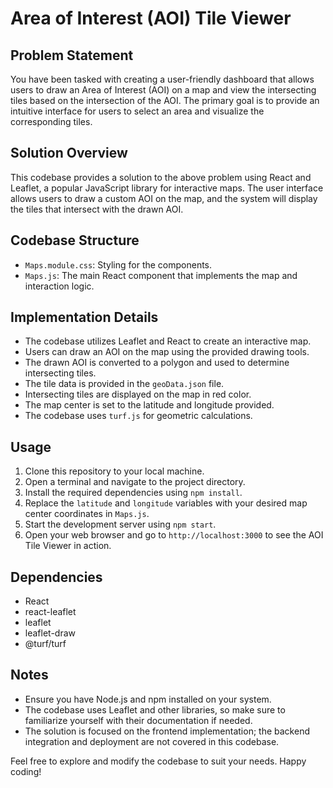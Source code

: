 # Area of Interest (AOI) Tile Viewer

## Problem Statement

You have been tasked with creating a user-friendly dashboard that allows users to draw an Area of Interest (AOI) on a map and view the intersecting tiles based on the intersection of the AOI. The primary goal is to provide an intuitive interface for users to select an area and visualize the corresponding tiles.

## Solution Overview

This codebase provides a solution to the above problem using React and Leaflet, a popular JavaScript library for interactive maps. The user interface allows users to draw a custom AOI on the map, and the system will display the tiles that intersect with the drawn AOI.

## Codebase Structure

- `Maps.module.css`: Styling for the components.
- `Maps.js`: The main React component that implements the map and interaction logic.

## Implementation Details

- The codebase utilizes Leaflet and React to create an interactive map.
- Users can draw an AOI on the map using the provided drawing tools.
- The drawn AOI is converted to a polygon and used to determine intersecting tiles.
- The tile data is provided in the `geoData.json` file.
- Intersecting tiles are displayed on the map in red color.
- The map center is set to the latitude and longitude provided.
- The codebase uses `turf.js` for geometric calculations.

## Usage

1. Clone this repository to your local machine.
2. Open a terminal and navigate to the project directory.
3. Install the required dependencies using `npm install`.
4. Replace the `latitude` and `longitude` variables with your desired map center coordinates in `Maps.js`.
5. Start the development server using `npm start`.
6. Open your web browser and go to `http://localhost:3000` to see the AOI Tile Viewer in action.

## Dependencies

- React
- react-leaflet
- leaflet
- leaflet-draw
- @turf/turf

## Notes

- Ensure you have Node.js and npm installed on your system.
- The codebase uses Leaflet and other libraries, so make sure to familiarize yourself with their documentation if needed.
- The solution is focused on the frontend implementation; the backend integration and deployment are not covered in this codebase.

Feel free to explore and modify the codebase to suit your needs. Happy coding!
